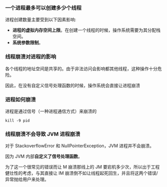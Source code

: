 ### 一个进程最多可以创建多少个线程

进程创建数量主要受到以下因素影响:

- **进程的虚拟内存空间上限**。在创建一个线程的时候，操作系统需要为其分配栈空间。
- **系统参数限制**。





### 线程崩溃对进程的影响

各个线程的地址空间是共享的。由于非法访问会影响都其他线程，这种操作十分危险。

因此，在没有自定义信号处理函数的时候，操作系统会直接让进程崩溃









### 进程如何崩溃

进程是通过信号（一种进程通信方式）来崩溃的

```
kill -9 pid
```





### 线程崩溃不会导致 JVM 进程崩溃

对于 StackoverflowError  和 NullPointerException，JVM 进程并不会崩溃。

因为 JVM 内部**自定义了信号处理函数**。

为了这一个很常见的错误而让 M 崩溃那线上的 JM 要宕机多少次，所以出于工程健壮性的考虑，与其直接让 IM 崩溃倒不如让线程起死回生，并且将这两个错误/异常抛给用户来处理。